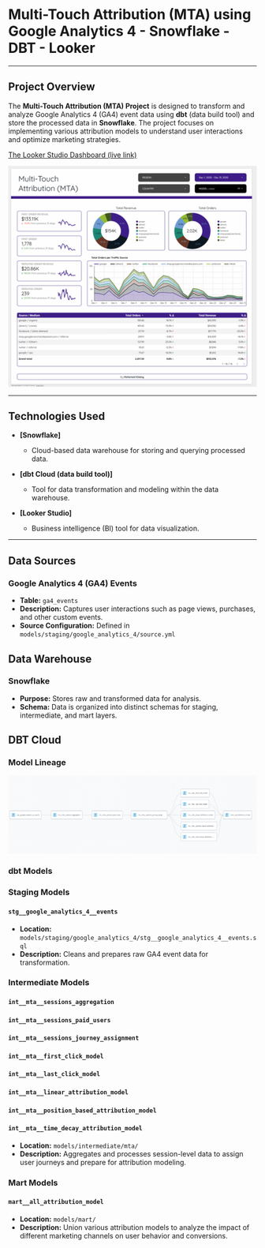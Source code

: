 # Multi-Touch Attribution (MTA) using Google Analytics 4 - Snowflake - DBT - Looker

---

## Project Overview

The **Multi-Touch Attribution (MTA) Project** is designed to transform and analyze Google Analytics 4 (GA4) event data using **dbt** (data build tool) and store the processed data in **Snowflake**. The project focuses on implementing various attribution models to understand user interactions and optimize marketing strategies.

[The Looker Studio Dashboard (live link)](https://lookerstudio.google.com/reporting/62c5e01b-e913-4775-896a-4bbc5402c435)

![Looker Studio Dashboard](./images/looker_studio_dashboard.png)

---


## Technologies Used

- **[Snowflake]**
  - Cloud-based data warehouse for storing and querying processed data.

- **[dbt Cloud (data build tool)]**
  - Tool for data transformation and modeling within the data warehouse.

- **[Looker Studio]**
  - Business intelligence (BI) tool for data visualization.
  
---


## Data Sources

### Google Analytics 4 (GA4) Events

- **Table:** `ga4_events`
- **Description:** Captures user interactions such as page views, purchases, and other custom events.
- **Source Configuration:** Defined in `models/staging/google_analytics_4/source.yml`

## Data Warehouse

### Snowflake

- **Purpose:** Stores raw and transformed data for analysis.
- **Schema:** Data is organized into distinct schemas for staging, intermediate, and mart layers.

## DBT Cloud

### Model Lineage

![Model Lineage](./images/model_lineage.png)

### dbt Models

### Staging Models

#### `stg__google_analytics_4__events`

- **Location:** `models/staging/google_analytics_4/stg__google_analytics_4__events.sql`
- **Description:** Cleans and prepares raw GA4 event data for transformation.

### Intermediate Models

#### `int__mta__sessions_aggregation`

#### `int__mta__sessions_paid_users`

#### `int__mta__sessions_journey_assignment`

#### `int__mta__first_click_model`

#### `int__mta__last_click_model`

#### `int__mta__linear_attribution_model`

#### `int__mta__position_based_attribution_model`

#### `int__mta__time_decay_attribution_model`

- **Location:** `models/intermediate/mta/`
- **Description:** Aggregates and processes session-level data to assign user journeys and prepare for attribution modeling.

### Mart Models

#### `mart__all_attribution_model`

- **Location:** `models/mart/`
- **Description:** Union various attribution models to analyze the impact of different marketing channels on user behavior and conversions.

